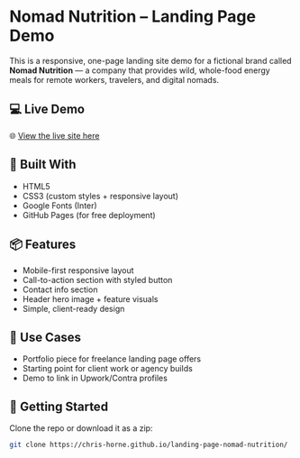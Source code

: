 # Nomad Nutrition – Landing Page Demo

This is a responsive, one-page landing site demo for a fictional brand called **Nomad Nutrition** — a company that provides wild, whole-food energy meals for remote workers, travelers, and digital nomads.

## 💻 Live Demo

🌐 [View the live site here](https://chris-horne.github.io/landing-page-nomad-nutrition/)

## 🔧 Built With

- HTML5
- CSS3 (custom styles + responsive layout)
- Google Fonts (Inter)
- GitHub Pages (for free deployment)

## 📦 Features

- Mobile-first responsive layout
- Call-to-action section with styled button
- Contact info section
- Header hero image + feature visuals
- Simple, client-ready design

## 🧪 Use Cases

- Portfolio piece for freelance landing page offers
- Starting point for client work or agency builds
- Demo to link in Upwork/Contra profiles

## 🚀 Getting Started

Clone the repo or download it as a zip:
```bash
git clone https://chris-horne.github.io/landing-page-nomad-nutrition/

